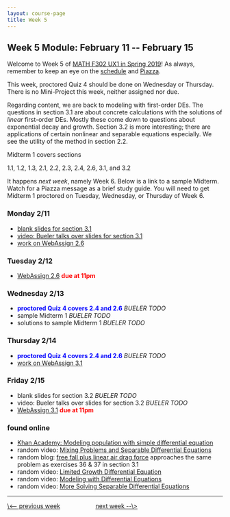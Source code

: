 ```yaml
---
layout: course-page
title: Week 5
---
```


## Week 5 Module: February 11 -- February 15

Welcome to Week 5 of [MATH F302 UX1 in Spring 2019](index.html)!  As always, remember to keep an eye on the [schedule](schedule.pdf) and [Piazza](https://piazza.com/uaf/spring2019/math302ux1/home).

This week, proctored Quiz 4 should be done on Wednesday or Thursday.  There is no Mini-Project this week, neither assigned nor due.

Regarding content, we are back to modeling with first-order DEs.  The questions in section 3.1 are about concrete calculations with the solutions of _linear_ first-order DEs.  Mostly these come down to questions about exponential decay and growth.  Section 3.2 is more interesting; there are applications of certain nonlinear and separable equations especially.  We see the utility of the method in section 2.2.

Midterm 1 covers sections

  1.1, 1.2, 1.3, 2.1, 2.2, 2.3, 2.4, 2.6, 3.1, and 3.2

It happens _next week_, namely Week 6.  Below is a link to a sample Midterm.  Watch for a Piazza message as a brief study guide.  You will need to get Midterm 1 proctored on Tuesday, Wednesday, or Thursday of Week 6.

### Monday 2/11
* [blank slides for section 3.1](assets/slides/3-1.pdf)
* [video: Bueler talks over slides for section 3.1](https://drive.explaineverything.com/thecode/MRAFRTS)
* [work on WebAssign 2.6](https://www.webassign.net/)

### Tuesday 2/12
* [WebAssign 2.6](https://www.webassign.net/) <span style="color:red">**due at 11pm**</span>

### Wednesday 2/13
* <span style="color:blue">**proctored Quiz 4 covers 2.4 and 2.6**</span> _BUELER TODO_
* sample Midterm 1 _BUELER TODO_
* solutions to sample Midterm 1 _BUELER TODO_

### Thursday 2/14
* <span style="color:blue">**proctored Quiz 4 covers 2.4 and 2.6**</span> _BUELER TODO_
* [work on WebAssign 3.1](https://www.webassign.net/)

### Friday 2/15
* blank slides for section 3.2 _BUELER TODO_
* video: Bueler talks over slides for section 3.2 _BUELER TODO_
* [WebAssign 3.1](https://www.webassign.net/) <span style="color:red">**due at 11pm**</span>

### found online
* [Khan Academy: Modeling population with simple differential equation](https://www.youtube.com/watch?v=IYFkXWlgC_w)
* random video: [Mixing Problems and Separable Differential Equations](https://www.youtube.com/watch?v=6wk9zWa-Fww)
* random blog: [free fall plus linear air drag force](http://www.sciencebits.com/MR_Stokes_Drag) approaches the same problem as exercises 36 & 37 in section 3.1
* random video: [Limited Growth Differential Equation](https://www.youtube.com/watch?v=vzb1PsgrVbc)
* random video: [Modeling with Differential Equations](https://www.youtube.com/watch?v=RYYTDh4U4nQ)
* random video: [More Solving Separable Differential Equations](https://www.youtube.com/watch?v=ylORzbeOH0E)

<hr>
<a align="left" href="week4">\<-- previous week</a>  &nbsp; &nbsp; &nbsp; &nbsp; &nbsp; &nbsp; &nbsp; &nbsp; &nbsp; &nbsp; <a align="right" href="week6">next week --\></a>
